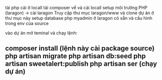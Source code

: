 <!-- setup source -->
tải php cải ở locall
tải composer về và cài locall
setup môi trường PHP (laragon) -> cài laragon
Truy cập thư mục laragon/www và clone dự án ở thư mục này
setup database php myadmin ở laragon có sẵn và cấu hình trong env của source

vào dự án mở teminal và chạy lệnh:

composer install (lệnh này cài package source)
php artisan migrate
php artisan db:seed
php artisan sweetalert:publish
php artisan ser (chạy dự án)
--
